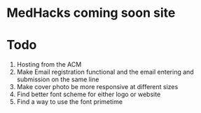 # MedHacks coming soon site

Todo
======
1) Hosting from the ACM
2) Make Email registration functional and the email entering and submission on the same line
3) Make cover photo be more responsive at different sizes
4) Find better font scheme for either logo or website
5) Find a way to use the font primetime